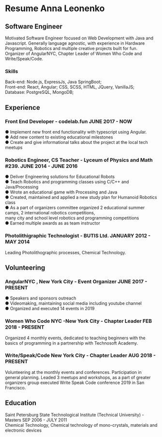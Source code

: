 # Resume Anna Leonenko

## Software Engineer

Motivated Software Engineer focused on Web Development with Java and Javascript. Generally language
agnostic, with experience in Hardware Programming, Robotics and multiple creative projects built for fun.
Organizer of AngularNYC, Chapter Leader of Women Who Code and Write/Speak/Code.

### Skills
Back-end: Node.js, ExpressJs, Java SpringBoot; <br>
Front-end: React, Angular; CSS, SCSS, HTML, JQuery, VanillaJS; <br>
Database: PostgreSQL, MongoDB; <br>

## Experience

### Front End Developer - codelab.fun JUNE 2017 - NOW
● Implement new front end functionality with typescript using Angular. <br>
● Add new content to existing educational milestones <br>
● Create and give informational talks about the project at the local tech meetups <br>

### Robotics Engineer, CS Teacher - Lyceum of Physics and Math #239. JUNE 2014 - JUNE 2016
● Deliver Engineering solutions for Educational Robots <br>
● Teach Robotics and programming classes using C/C++ and Java/Processing <br>
● Wrote an educational game with Processing and Java <br>
● Created, maintained and applied a new study plan for Humanoid Robotics class <br>
● As a part of organizers committee organized 2 educational summer camps, 2 international robotics competitions, <br>
many city and school level robotics and programming competitions <br>
● Earned multiple awards as as team instructor <br>

### Photolithigraphic Technologist - BUTIS Ltd. JANUARY 2012 - MAY 2014
Leading Photolithographic processes, Chemical Technology.

## Volunteering

### AngularNYC , New York City - Event Organizer JUNE 2017 - PRESENT
● Speakers and sponsors outreach <br>
● Videomaking, maintaining social media including youtube channel <br>
● Organized and executed 14 events in 2019 <br>

### Women Who Code NYC -New York City - Chapter Leader FEB 2018 - PRESENT
Organized 4 monthly events, dedicated to teaching beginners with the basics of programming in a partnership with Technosoft
Academy.

### Write/Speak/Code New York City - Chapter Leader AUG 2018 - PRESENT
Volunteering at the monthly events and conferences. Participation in general planning. Leaded 3 meetups and workshops, as a
part of greater organizers group executed Write Speak Code conference 2019 in San Francisco.

## Education
Saint Petersburg State Technological Institute (Technical University) - Masters SEP 2006 - JULY 2011 <br>
Chemical Technology, Chemical technology of mono-crystals, materials and electronic devices <br>
